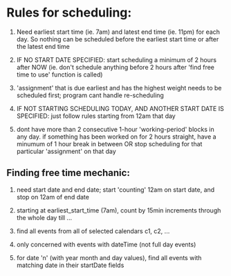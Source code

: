 # Rules for scheduling:

1. Need earliest start time (ie. 7am) and latest end time (ie. 11pm) for each day. So 
nothing can be scheduled before the earliest start time or after the latest end time

2. IF NO START DATE SPECIFIED: start scheduling a minimum of 2 hours after NOW (ie. don't schedule anything 
before 2 hours after 'find free time to use' function is called)

3. 'assignment' that is due earliest and has the highest weight needs to be scheduled 
first; program cant handle re-scheduling

4. IF NOT STARTING SCHEDULING TODAY, AND ANOTHER START DATE IS SPECIFIED: just follow rules 
starting from 12am that day

5. dont have more than 2 consecutive 1-hour 'working-period' blocks in any day. if 
something has been worked on for 2 hours straight, have a minumum of 1 hour break in 
between OR stop scheduling for that particular 'assignment' on that day

## Finding free time mechanic:

1. need start date and end date; start 'counting' 12am on start date, and stop on 12am of end date

2. starting at earliest_start_time (7am), count by 15min increments through the whole day till ...

3. find all events from all of selected calendars c1, c2, ...

4. only concerned with events with dateTime (not full day events)

5. for date 'n' (with year month and day values), find all events with 
matching date in their startDate fields

